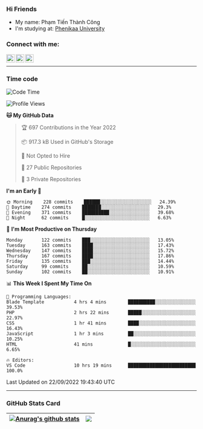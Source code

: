 ### Hi Friends

- My name: Phạm Tiến Thành Công
- I'm studying at: [Phenikaa University]


### Connect with me:
[<img align="left" alt="PhamTienThanhCong | Facebook" width="22px" src="https://upload.wikimedia.org/wikipedia/commons/thumb/1/16/Facebook-icon-1.png/640px-Facebook-icon-1.png" />][facebook]
[<img align="left" alt="PhamTienThanhCong | Zalo" width="22px" src="https://www.anphatpc.com.vn/template/anphat_2020v2/images/icon-zalo.jpg" />][zalo]
[<img align="left" alt="PhamTienThanhCong | LinkedIn" width="22px" src="https://cdn3.iconfinder.com/data/icons/inficons/512/linkedin.png" />][linkedin]

<br />

---

### Time code

<!--START_SECTION:waka-->
![Code Time](http://img.shields.io/badge/Code%20Time-567%20hrs%2027%20mins-blue)

![Profile Views](http://img.shields.io/badge/Profile%20Views-30-blue)

**🐱 My GitHub Data** 

> 🏆 697 Contributions in the Year 2022
 > 
> 📦 917.3 kB Used in GitHub's Storage 
 > 
> 🚫 Not Opted to Hire
 > 
> 📜 27 Public Repositories 
 > 
> 🔑 3 Private Repositories  
 > 
**I'm an Early 🐤** 

```text
🌞 Morning    228 commits    ██████░░░░░░░░░░░░░░░░░░░   24.39% 
🌆 Daytime    274 commits    ███████░░░░░░░░░░░░░░░░░░   29.3% 
🌃 Evening    371 commits    ██████████░░░░░░░░░░░░░░░   39.68% 
🌙 Night      62 commits     █░░░░░░░░░░░░░░░░░░░░░░░░   6.63%

```
📅 **I'm Most Productive on Thursday** 

```text
Monday       122 commits    ███░░░░░░░░░░░░░░░░░░░░░░   13.05% 
Tuesday      163 commits    ████░░░░░░░░░░░░░░░░░░░░░   17.43% 
Wednesday    147 commits    ████░░░░░░░░░░░░░░░░░░░░░   15.72% 
Thursday     167 commits    ████░░░░░░░░░░░░░░░░░░░░░   17.86% 
Friday       135 commits    ███░░░░░░░░░░░░░░░░░░░░░░   14.44% 
Saturday     99 commits     ██░░░░░░░░░░░░░░░░░░░░░░░   10.59% 
Sunday       102 commits    ██░░░░░░░░░░░░░░░░░░░░░░░   10.91%

```


📊 **This Week I Spent My Time On** 

```text
💬 Programming Languages: 
Blade Template           4 hrs 4 mins        ██████████░░░░░░░░░░░░░░░   39.53% 
PHP                      2 hrs 22 mins       █████░░░░░░░░░░░░░░░░░░░░   22.97% 
CSS                      1 hr 41 mins        ████░░░░░░░░░░░░░░░░░░░░░   16.43% 
JavaScript               1 hr 3 mins         ██░░░░░░░░░░░░░░░░░░░░░░░   10.25% 
HTML                     41 mins             █░░░░░░░░░░░░░░░░░░░░░░░░   6.65%

🔥 Editors: 
VS Code                  10 hrs 19 mins      █████████████████████████   100.0%

```


 Last Updated on 22/09/2022 19:43:40 UTC
<!--END_SECTION:waka-->

---

### GitHub Stats Card

| <a href="https://github.com/phamtienthanhcong"><img align="center" src="https://github-readme-stats.vercel.app/api?username=PhamTienThanhCong&show_icons=true&include_all_commits=true&theme=buefy&hide_border=true&theme=ocean_dark" alt="Anurag's github stats" /></a> | <a href="https://github.com/phamtienthanhcong"><img align="center" src="https://github-readme-stats.vercel.app/api/top-langs/?username=PhamTienThanhCong&layout=compact&theme=buefy&hide_border=true&theme=ocean_dark" /></a> |
| ------------- | ------------- |

[Phenikaa University]: https://phenikaa-uni.edu.vn/vi
[facebook]: https://www.facebook.com/phamtienthanhcong
[linkedin]: https://linkedin.com/in/phamtienthanhcong
[zalo]: https://zalo.me/0396396332
[tiktok]: https://www.tiktok.com/@phamtienthanhcong
[web]: https://github.com/PhamTienThanhCong/web_dev
[min project]: https://github.com/PhamTienThanhCong/Project-Of-Web
[c and cpp]: https://github.com/PhamTienThanhCong/Code_C_and_Cpro
[python]: https://github.com/PhamTienThanhCong/Python_beginer
